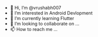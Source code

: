 - 👋 Hi, I’m @vrushabh007
- 👀 I’m interested in Android Devlopment
- 🌱 I’m currently learning Flutter
- 💞️ I’m looking to collaborate on ...
- 📫 How to reach me ...

<!---
vrushabh007/vrushabh007 is a ✨ special ✨ repository because its `README.md` (this file) appears on your GitHub profile.
You can click the Preview link to take a look at your changes.
--->
